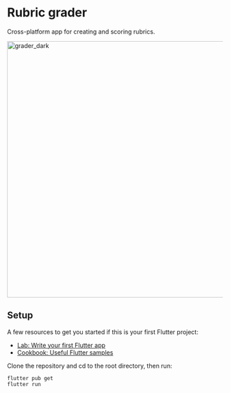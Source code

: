 # Rubric grader

Cross-platform app for creating and scoring rubrics.

<img width="599" alt="grader_dark" src="https://github.com/user-attachments/assets/5080702c-17be-4c8a-a76e-68636a0f8c14" />

## Setup

A few resources to get you started if this is your first Flutter project:

- [Lab: Write your first Flutter app](https://flutter.dev/docs/get-started/codelab)
- [Cookbook: Useful Flutter samples](https://flutter.dev/docs/cookbook)

Clone the repository and cd to the root directory, then run:
```
flutter pub get
flutter run
```
